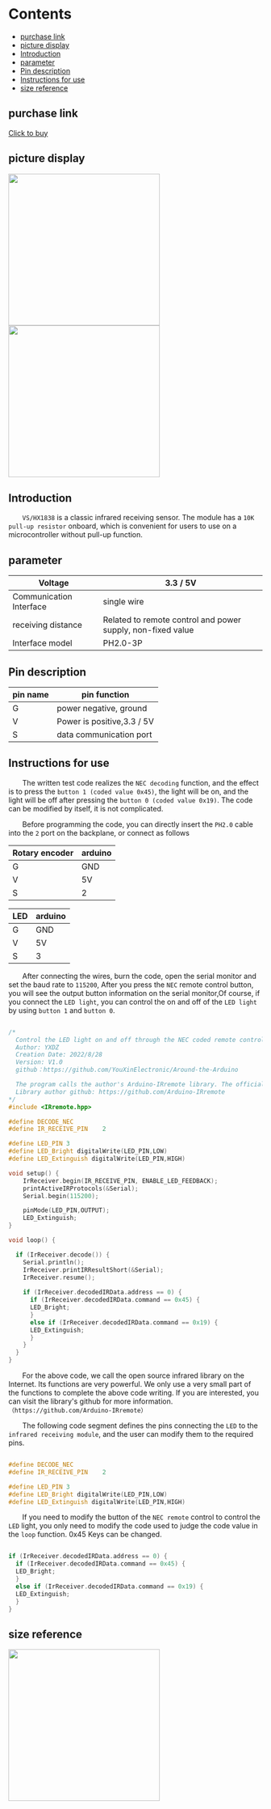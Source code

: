
# Contents

  - [purchase link](#purchase-link)
  - [picture display](#picture-display)
  - [Introduction](#introduction)
  - [parameter](#parameter)
  - [Pin description](#pin-description)
  - [Instructions for use](#instructions-for-use)
  - [size reference](#size-reference)

## purchase link
[Click to buy](https://item.taobao.com/item.htm?spm=a1z10.3-c-s.w4002-21223910208.51.41796a4buxNBos&id=688270997689)

## picture display
<img src="https://raw.githubusercontent.com/YouXinElectronic/Around-the-Arduino/main/InfraredReception/image/top.jpg" width="300"><img src="https://raw.githubusercontent.com/YouXinElectronic/Around-the-Arduino/main/InfraredReception/image/bottom.jpg" width="300">

## Introduction
&nbsp;&nbsp;&nbsp;&nbsp;&nbsp;&nbsp;&nbsp;`VS/HX1838` is a classic infrared receiving sensor. The module has a `10K pull-up resistor` onboard, which is convenient for users to use on a microcontroller without pull-up function.

## parameter
| Voltage | 3.3 / 5V |
|--|--|
| Communication Interface | single wire |
| receiving distance | Related to remote control and power supply, non-fixed value |
| Interface model | PH2.0-3P |

## Pin description

| pin name | pin function |
|--|--|
| G | power negative, ground |
| V | Power is positive,3.3 / 5V |
| S | data communication port |

## Instructions for use
&nbsp;&nbsp;&nbsp;&nbsp;&nbsp;&nbsp;&nbsp;The written test code realizes the `NEC decoding` function, and the effect is to press the `button 1 (coded value 0x45)`, the light will be on, and the light will be off after pressing the `button 0 (coded value 0x19)`. The code can be modified by itself, it is not complicated.

&nbsp;&nbsp;&nbsp;&nbsp;&nbsp;&nbsp;&nbsp;Before programming the code, you can directly insert the `PH2.0` cable into the `2` port on the backplane, or connect as follows

| Rotary encoder | arduino |
|--|--|
| G | GND |
| V | 5V |
| S | 2 |

| LED | arduino |
|--|--|
| G | GND |
| V | 5V |
| S | 3 |

&nbsp;&nbsp;&nbsp;&nbsp;&nbsp;&nbsp;&nbsp;After connecting the wires, burn the code, open the serial monitor and set the baud rate to `115200`, After you press the `NEC` remote control button, you will see the output button information on the serial monitor,Of course, if you connect the `LED light`, you can control the on and off of the `LED light` by using `button 1` and `button 0`.

```cpp

/*
  Control the LED light on and off through the NEC coded remote controller. Press the key 1 to light up and the key 0 to light up
  Author: YXDZ
  Creation Date: 2022/8/28
  Version: V1.0
  github：https://github.com/YouXinElectronic/Around-the-Arduino

  The program calls the author's Arduino-IRremote library. The official provides a lot of examples. The following code only calls a small part of the function. The library function is very powerful. You can visit the author's github for more information.
  Library author github: https://github.com/Arduino-IRremote
*/
#include <IRremote.hpp>

#define DECODE_NEC
#define IR_RECEIVE_PIN    2

#define LED_PIN 3
#define LED_Bright digitalWrite(LED_PIN,LOW)
#define LED_Extinguish digitalWrite(LED_PIN,HIGH)

void setup() {
    IrReceiver.begin(IR_RECEIVE_PIN, ENABLE_LED_FEEDBACK);
    printActiveIRProtocols(&Serial);
    Serial.begin(115200);

    pinMode(LED_PIN,OUTPUT);
    LED_Extinguish;
}

void loop() {

  if (IrReceiver.decode()) {
    Serial.println();
    IrReceiver.printIRResultShort(&Serial);
    IrReceiver.resume();
    
    if (IrReceiver.decodedIRData.address == 0) {
      if (IrReceiver.decodedIRData.command == 0x45) {
      LED_Bright;
      }
      else if (IrReceiver.decodedIRData.command == 0x19) {
      LED_Extinguish;
      }
    }
  }
}

```

&nbsp;&nbsp;&nbsp;&nbsp;&nbsp;&nbsp;&nbsp;For the above code, we call the open source infrared library on the Internet. Its functions are very powerful. We only use a very small part of the functions to complete the above code writing. If you are interested, you can visit the library's github for more information.`（https://github.com/Arduino-IRremote）`

&nbsp;&nbsp;&nbsp;&nbsp;&nbsp;&nbsp;&nbsp;The following code segment defines the pins connecting the `LED` to the `infrared receiving module`, and the user can modify them to the required pins.

```cpp

#define DECODE_NEC
#define IR_RECEIVE_PIN    2

#define LED_PIN 3
#define LED_Bright digitalWrite(LED_PIN,LOW)
#define LED_Extinguish digitalWrite(LED_PIN,HIGH)

```

&nbsp;&nbsp;&nbsp;&nbsp;&nbsp;&nbsp;&nbsp;If you need to modify the button of the `NEC remote` control to control the `LED` light, you only need to modify the code used to judge the code value in the `loop` function. 0x45 Keys can be changed.

```cpp

if (IrReceiver.decodedIRData.address == 0) {
  if (IrReceiver.decodedIRData.command == 0x45) {
  LED_Bright;
  }
  else if (IrReceiver.decodedIRData.command == 0x19) {
  LED_Extinguish;
  }
}

```

## size reference

<img src="https://raw.githubusercontent.com/YouXinElectronic/Around-the-Arduino/main/InfraredReception/image/Dimensions.jpg" width="300">


